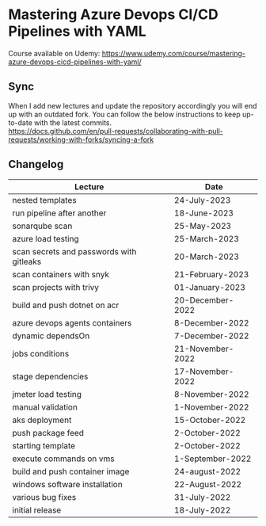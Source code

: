 # Mastering Azure Devops CI/CD Pipelines with YAML

Course available on Udemy:
https://www.udemy.com/course/mastering-azure-devops-cicd-pipelines-with-yaml/

## Sync
When I add new lectures and update the repository accordingly you will end up with an outdated fork. You can follow the below instructions to keep up-to-date with the latest commits.  
https://docs.github.com/en/pull-requests/collaborating-with-pull-requests/working-with-forks/syncing-a-fork


## Changelog

| Lecture | Date |
| --- | --- |
| nested templates | 24-July-2023 |
| run pipeline after another | 18-June-2023 |
| sonarqube scan | 25-May-2023 |
| azure load testing | 25-March-2023 |
| scan secrets and passwords with gitleaks | 20-March-2023 |
| scan containers with snyk | 21-February-2023 |
| scan projects with trivy | 01-January-2023 |
| build and push dotnet on acr | 20-December-2022 |
| azure devops agents containers | 8-December-2022 |
| dynamic dependsOn | 7-December-2022 |
| jobs conditions | 21-November-2022 |
| stage dependencies | 17-November-2022 |
| jmeter load testing | 8-November-2022 |
| manual validation | 1-November-2022 |
| aks deployment | 15-October-2022 |
| push package feed | 2-October-2022 |
| starting template  | 2-October-2022 |
| execute commands on vms  | 1-September-2022 |
| build and push container image | 24-august-2022 |
| windows software installation | 22-August-2022 |
| various bug fixes  | 31-July-2022 |
| initial release | 18-July-2022 |

